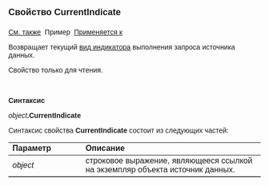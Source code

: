 ﻿<html>
<head>
<title>Источник данных\CurrentIndicate</title>
</head>

<body>

<p><font size="4" face="Arial"><strong>Свойство CurrentIndicate<br>
<br>
</strong></font><font face="Arial"><a href="../Asdata.html">См. также</a>&nbsp; 
Пример&nbsp; <a href="../Asdata.html">Применяется к</a></font></p>

<p><font face="Arial">Возвращает текущий
<a href="../../Constants/const_opencursor_Indicate.html">вид индикатора</a> 
выполнения запроса источника данных.</font></p>

<p><font face="Arial">Свойство только для чтения.</font></p>

<p class="label">&nbsp;</p>

<p class="label"><font face="Arial"><b>Синтаксис</b></font></p>

<p><font face="Arial"><em>object</em><strong>.CurrentIndicate</strong></font></p>

<p><font face="Arial">Синтаксис свойства <strong>CurrentIndicate</strong>
состоит из следующих частей:</font></p>

<table border="1" cellPadding="5" cols="2" frame="below" rules="rows">
<TBODY>
  <tr vAlign="top">
    <td class="label" width="29%"><font face="Arial"><b>Параметр</b></font></td>
    <td class="label" width="71%"><font face="Arial"><strong>Описание</strong></font></td>
  </tr>
  <tr>
    <td width="29%"><em><font face="Arial">object</font></em></td>
    <td width="71%"><font face="Arial">строковое выражение, являющееся 
	ссылкой на экземпляр объекта источник данных.</font></td>
  </tr>
</TBODY>
  </table>
</body>
</html>
